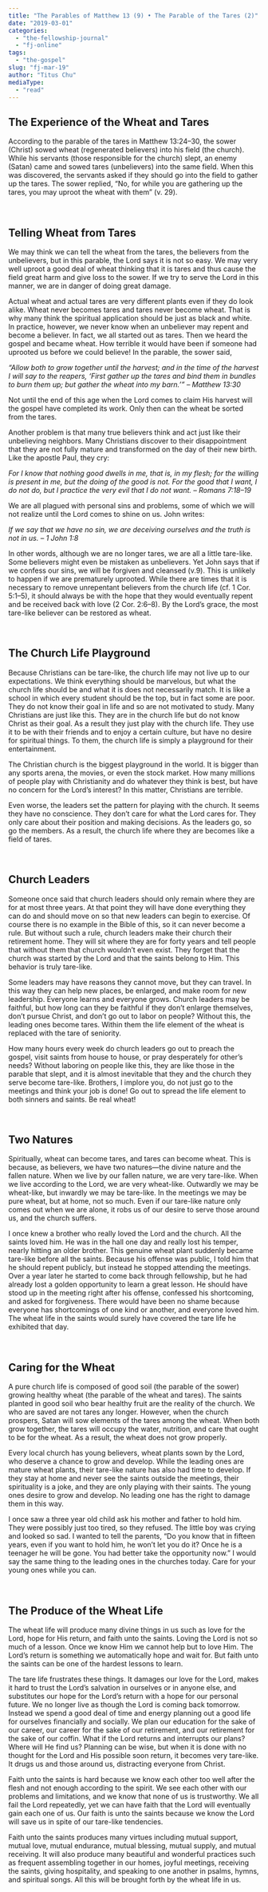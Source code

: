 ```yaml
---
title: "The Parables of Matthew 13 (9) • The Parable of the Tares (2)"
date: "2019-03-01"
categories: 
  - "the-fellowship-journal"
  - "fj-online"
tags: 
  - "the-gospel"
slug: "fj-mar-19"
author: "Titus Chu"
mediaType: 
  - "read"
---
```


## The Experience of the Wheat and Tares

According to the parable of the tares in Matthew 13:24–30, the sower (Christ) sowed wheat (regenerated believers) into his field (the church). While his servants (those responsible for the church) slept, an enemy (Satan) came and sowed tares (unbelievers) into the same field. When this was discovered, the servants asked if they should go into the field to gather up the tares. The sower replied, “No, for while you are gathering up the tares, you may uproot the wheat with them” (v. 29).

 

## Telling Wheat from Tares

We may think we can tell the wheat from the tares, the believers from the unbelievers, but in this parable, the Lord says it is not so easy. We may very well uproot a good deal of wheat thinking that it is tares and thus cause the field great harm and give loss to the sower. If we try to serve the Lord in this manner, we are in danger of doing great damage.

Actual wheat and actual tares are very different plants even if they do look alike. Wheat never becomes tares and tares never become wheat. That is why many think the spiritual application should be just as black and white. In practice, however, we never know when an unbeliever may repent and become a believer. In fact, we all started out as tares. Then we heard the gospel and became wheat. How terrible it would have been if someone had uprooted us before we could believe! In the parable, the sower said,

_“Allow both to grow together until the harvest; and in the time of the harvest I will say to the reapers, ‘First gather up the tares and bind them in bundles to burn them up; but gather the wheat into my barn.’”_ _– Matthew 13:30_

Not until the end of this age when the Lord comes to claim His harvest will the gospel have completed its work. Only then can the wheat be sorted from the tares.

Another problem is that many true believers think and act just like their unbelieving neighbors. Many Christians discover to their disappointment that they are not fully mature and transformed on the day of their new birth. Like the apostle Paul, they cry:

_For I know that nothing good dwells in me, that is, in my flesh; for the willing is present in me, but the doing of the good is not. For the good that I want, I do not do, but I practice the very evil that I do not want._ _– Romans 7:18–19_

We are all plagued with personal sins and problems, some of which we will not realize until the Lord comes to shine on us. John writes:

_If we say that we have no sin, we are deceiving ourselves and the truth is not in us._ _– 1 John 1:8_

In other words, although we are no longer tares, we are all a little tare-like. Some believers might even be mistaken as unbelievers. Yet John says that if we confess our sins, we will be forgiven and cleansed (v.9). This is unlikely to happen if we are prematurely uprooted. While there are times that it is necessary to remove unrepentant believers from the church life (cf. 1 Cor. 5:1–5), it should always be with the hope that they would eventually repent and be received back with love (2 Cor. 2:6–8). By the Lord’s grace, the most tare-like believer can be restored as wheat.

 

## The Church Life Playground

Because Christians can be tare-like, the church life may not live up to our expectations. We think everything should be marvelous, but what the church life should be and what it is does not necessarily match. It is like a school in which every student should be the top, but in fact some are poor. They do not know their goal in life and so are not motivated to study. Many Christians are just like this. They are in the church life but do not know Christ as their goal. As a result they just play with the church life. They use it to be with their friends and to enjoy a certain culture, but have no desire for spiritual things. To them, the church life is simply a playground for their entertainment.

The Christian church is the biggest playground in the world. It is bigger than any sports arena, the movies, or even the stock market. How many millions of people play with Christianity and do whatever they think is best, but have no concern for the Lord’s interest? In this matter, Christians are terrible.

Even worse, the leaders set the pattern for playing with the church. It seems they have no conscience. They don’t care for what the Lord cares for. They only care about their position and making decisions. As the leaders go, so go the members. As a result, the church life where they are becomes like a field of tares.

 

## Church Leaders

Someone once said that church leaders should only remain where they are for at most three years. At that point they will have done everything they can do and should move on so that new leaders can begin to exercise. Of course there is no example in the Bible of this, so it can never become a rule. But without such a rule, church leaders make their church their retirement home. They will sit where they are for forty years and tell people that without them that church wouldn’t even exist. They forget that the church was started by the Lord and that the saints belong to Him. This behavior is truly tare-like.

Some leaders may have reasons they cannot move, but they can travel. In this way they can help new places, be enlarged, and make room for new leadership. Everyone learns and everyone grows. Church leaders may be faithful, but how long can they be faithful if they don’t enlarge themselves, don’t pursue Christ, and don’t go out to labor on people? Without this, the leading ones become tares. Within them the life element of the wheat is replaced with the tare of seniority.

How many hours every week do church leaders go out to preach the gospel, visit saints from house to house, or pray desperately for other’s needs? Without laboring on people like this, they are like those in the parable that slept, and it is almost inevitable that they and the church they serve become tare-like. Brothers, I implore you, do not just go to the meetings and think your job is done! Go out to spread the life element to both sinners and saints. Be real wheat!

 

## Two Natures

Spiritually, wheat can become tares, and tares can become wheat. This is because, as believers, we have two natures—the divine nature and the fallen nature. When we live by our fallen nature, we are very tare-like. When we live according to the Lord, we are very wheat-like. Outwardly we may be wheat-like, but inwardly we may be tare-like. In the meetings we may be pure wheat, but at home, not so much. Even if our tare-like nature only comes out when we are alone, it robs us of our desire to serve those around us, and the church suffers.

I once knew a brother who really loved the Lord and the church. All the saints loved him. He was in the hall one day and really lost his temper, nearly hitting an older brother. This genuine wheat plant suddenly became tare-like before all the saints. Because his offense was public, I told him that he should repent publicly, but instead he stopped attending the meetings. Over a year later he started to come back through fellowship, but he had already lost a golden opportunity to learn a great lesson. He should have stood up in the meeting right after his offense, confessed his shortcoming, and asked for forgiveness. There would have been no shame because everyone has shortcomings of one kind or another, and everyone loved him. The wheat life in the saints would surely have covered the tare life he exhibited that day.

 

## Caring for the Wheat

A pure church life is composed of good soil (the parable of the sower) growing healthy wheat (the parable of the wheat and tares). The saints planted in good soil who bear healthy fruit are the reality of the church. We who are saved are not tares any longer. However, when the church prospers, Satan will sow elements of the tares among the wheat. When both grow together, the tares will occupy the water, nutrition, and care that ought to be for the wheat. As a result, the wheat does not grow properly.

Every local church has young believers, wheat plants sown by the Lord, who deserve a chance to grow and develop. While the leading ones are mature wheat plants, their tare-like nature has also had time to develop. If they stay at home and never see the saints outside the meetings, their spirituality is a joke, and they are only playing with their saints. The young ones desire to grow and develop. No leading one has the right to damage them in this way.

I once saw a three year old child ask his mother and father to hold him. They were possibly just too tired, so they refused. The little boy was crying and looked so sad. I wanted to tell the parents, “Do you know that in fifteen years, even if you want to hold him, he won’t let you do it? Once he is a teenager he will be gone. You had better take the opportunity now.” I would say the same thing to the leading ones in the churches today. Care for your young ones while you can.

 

## The Produce of the Wheat Life

The wheat life will produce many divine things in us such as love for the Lord, hope for His return, and faith unto the saints. Loving the Lord is not so much of a lesson. Once we know Him we cannot help but to love Him. The Lord’s return is something we automatically hope and wait for. But faith unto the saints can be one of the hardest lessons to learn.

The tare life frustrates these things. It damages our love for the Lord, makes it hard to trust the Lord’s salvation in ourselves or in anyone else, and substitutes our hope for the Lord’s return with a hope for our personal future. We no longer live as though the Lord is coming back tomorrow. Instead we spend a good deal of time and energy planning out a good life for ourselves financially and socially. We plan our education for the sake of our career, our career for the sake of our retirement, and our retirement for the sake of our coffin. What if the Lord returns and interrupts our plans? Where will He find us? Planning can be wise, but when it is done with no thought for the Lord and His possible soon return, it becomes very tare-like. It drugs us and those around us, distracting everyone from Christ.

Faith unto the saints is hard because we know each other too well after the flesh and not enough according to the spirit. We see each other with our problems and limitations, and we know that none of us is trustworthy. We all fail the Lord repeatedly, yet we can have faith that the Lord will eventually gain each one of us. Our faith is unto the saints because we know the Lord will save us in spite of our tare-like tendencies.

Faith unto the saints produces many virtues including mutual support, mutual love, mutual endurance, mutual blessing, mutual supply, and mutual receiving. It will also produce many beautiful and wonderful practices such as frequent assembling together in our homes, joyful meetings, receiving the saints, giving hospitality, and speaking to one another in psalms, hymns, and spiritual songs. All this will be brought forth by the wheat life in us.
